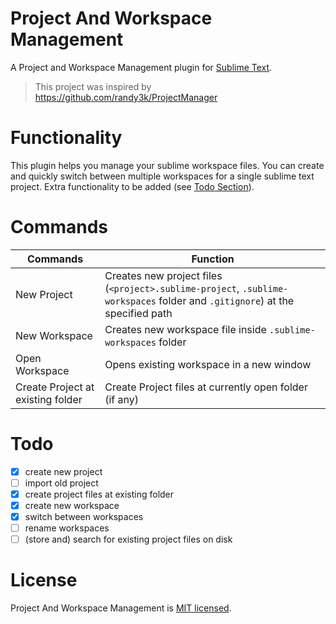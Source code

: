 # Project And Workspace Management
A Project and Workspace Management plugin for [Sublime Text](https://www.sublimetext.com).
> This project was inspired by https://github.com/randy3k/ProjectManager

# Functionality
This plugin helps you manage your sublime workspace files. You can create and quickly switch between multiple workspaces for a single sublime text project. Extra functionality to be added (see [Todo Section](https://github.com/tshrpl/ProjectManagement#Todo)).

# Commands
| Commands       | Function |
|----------------|----------|
| New Project    | Creates new project files (`<project>.sublime-project`, `.sublime-workspaces` folder and `.gitignore`) at the specified path |
| New Workspace  | Creates new workspace file inside `.sublime-workspaces` folder |
| Open Workspace | Opens existing workspace in a new window |
| Create Project at existing folder | Create Project files at currently open folder (if any) |

# Todo
- [x] create new project
- [ ] import old project
- [x] create project files at existing folder
- [x] create new workspace
- [x] switch between workspaces
- [ ] rename workspaces
- [ ] (store and) search for existing project files on disk

# License
Project And Workspace Management is [MIT licensed](https://github.com/tshrpl/ProjectManagement/blob/master/LICENSE.txt).
